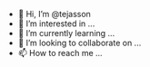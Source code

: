 - 👋 Hi, I’m @tejasson
- 👀 I’m interested in ...
- 🌱 I’m currently learning ...
- 💞️ I’m looking to collaborate on ...
- 📫 How to reach me ...

<!---
tejasson/tejasson is a ✨ special ✨ repository because its `README.md` (this file) appears on your GitHub profile.
You can click the Preview link to take a look at your changes.
--->
